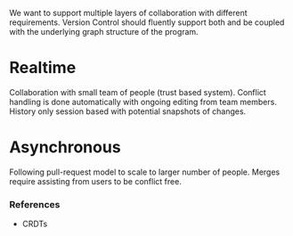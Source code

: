 We want to support multiple layers of collaboration with different requirements. Version Control should fluently support both and be coupled with the underlying graph structure of the program.

# Realtime
Collaboration with small team of people (trust based system). Conflict handling is done automatically with ongoing editing from team members.
History only session based with potential snapshots of changes.

# Asynchronous
Following pull-request model to scale to larger number of people. Merges require assisting from users to be conflict free.


### References
- CRDTs

